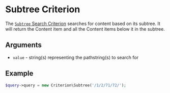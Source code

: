 # Subtree Criterion

The [`Subtree` Search Criterion](https://github.com/ezsystems/ezpublish-kernel/blob/v8.0.0-beta3/eZ/Publish/API/Repository/Values/Content/Query/Criterion/Subtree.php)
searches for content based on its subtree.
It will return the Content item and all the Content items below it in the subtree.

## Arguments

- `value` - string(s) representing the pathstring(s) to search for

## Example

``` php
$query->query = new Criterion\Subtree('/1/2/71/72/');
```

